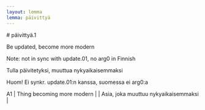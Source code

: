 ```yaml
---
layout: lemma
lemma: päivittyä
---
```


<div class="sense">
# <span class="sensename">päivittyä.1</span>

<span class="description">Be updated, become more modern</span>

Note: not in sync with update.01, no arg0 in Finnish

<span class="description">Tulla päivitetyksi, muuttua nykyaikaisemmaksi</span>

Huom! Ei synkr. update.01:n kanssa, suomessa ei arg0:a

A1 | Thing becoming more modern |   | Asia, joka muuttuu nykyaikaisemmaksi |  

</div>

